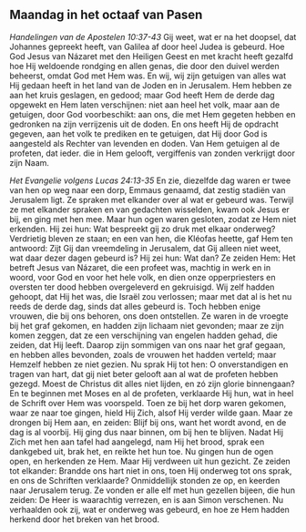 ## Maandag in het octaaf van Pasen

*Handelingen van de Apostelen 10:37-43*
Gij weet, wat er na het doopsel, dat Johannes gepreekt heeft, van Galilea af door heel Judea is gebeurd. Hoe God Jesus van Názaret met den Heiligen Geest en met kracht heeft gezalfd hoe Hij weldoende rondging en allen genas, die door den duivel werden beheerst, omdat God met Hem was. En wij, wij zijn getuigen van alles wat Hij gedaan heeft in het land van de Joden en in Jerusalem. Hem hebben ze aan het kruis geslagen, en gedood; maar God heeft Hem de derde dag opgewekt en Hem laten verschijnen: niet aan heel het volk, maar aan de getuigen, door God voorbeschikt: aan ons, die met Hem gegeten hebben en gedronken na zijn verrijzenis uit de doden. En ons heeft Hij de opdracht gegeven, aan het volk te prediken en te getuigen, dat Hij door God is aangesteld als Rechter van levenden en doden. Van Hem getuigen al de profeten, dat ieder. die in Hem gelooft, vergiffenis van zonden verkrijgt door zijn Naam. 

*Het Evangelie volgens Lucas 24:13-35*
En zie, diezelfde dag waren er twee van hen op weg naar een dorp, Emmaus genaamd, dat zestig stadiën van Jerusalem ligt. Ze spraken met elkander over al wat er gebeurd was. Terwijl ze met elkander spraken en van gedachten wisselden, kwam ook Jesus er bij, en ging met hen mee. Maar hun ogen waren gesloten, zodat ze Hem niet erkenden. Hij zei hun: Wat bespreekt gij zo druk met elkaar onderweg? Verdrietig bleven ze staan; en een van hen, die Kléofas heette, gaf Hem ten antwoord: Zijt Gij dan vreemdeling in Jerusalem, dat Gij alleen niet weet, wat daar dezer dagen gebeurd is? Hij zei hun: Wat dan? Ze zeiden Hem: Het betreft Jesus van Názaret, die een profeet was, machtig in werk en in woord, voor God en voor het hele volk, en dien onze opperpriesters en oversten ter dood hebben overgeleverd en gekruisigd. Wij zelf hadden gehoopt, dat Hij het was, die Israël zou verlossen; maar met dat al is het nu reeds de derde dag, sinds dat alles gebeurd is. Toch hebben enige vrouwen, die bij ons behoren, ons doen ontstellen. Ze waren in de vroegte bij het graf gekomen, en hadden zijn lichaam niet gevonden; maar ze zijn komen zeggen, dat ze een verschijning van engelen hadden gehad, die zeiden, dat Hij leeft. Daarop zijn sommigen van ons naar het graf gegaan, en hebben alles bevonden, zoals de vrouwen het hadden verteld; maar Hemzelf hebben ze niet gezien. Nu sprak Hij tot hen: O onverstandigen en tragen van hart, dat gij niet beter gelooft aan al wat de profeten hebben gezegd. Moest de Christus dit alles niet lijden, en zó zijn glorie binnengaan? En te beginnen met Moses en al de profeten, verklaarde Hij hun, wat in heel de Schrift over Hem was voorspeld. Toen ze bij het dorp waren gekomen, waar ze naar toe gingen, hield Hij Zich, alsof Hij verder wilde gaan. Maar ze drongen bij Hem aan, en zeiden: Blijf bij ons, want het wordt avond, en de dag is al voorbij. Hij ging dus naar binnen, om bij hen te blijven. Nadat Hij Zich met hen aan tafel had aangelegd, nam Hij het brood, sprak een dankgebed uit, brak het, en reikte het hun toe. Nu gingen hun de ogen open, en herkenden ze Hem. Maar Hij verdween uit hun gezicht. Ze zeiden tot elkander: Brandde ons hart niet in ons, toen Hij onderweg tot ons sprak, en ons de Schriften verklaarde? Onmiddellijk stonden ze op, en keerden naar Jerusalem terug. Ze vonden er alle elf met hun gezellen bijeen, die hun zeiden: De Heer is waarachtig verrezen, en is aan Simon verschenen. Nu verhaalden ook zij, wat er onderweg was gebeurd, en hoe ze Hem hadden herkend door het breken van het brood. 

